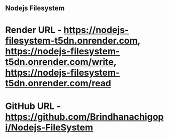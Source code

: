 ## Nodejs Filesystem

# Render URL - https://nodejs-filesystem-t5dn.onrender.com, https://nodejs-filesystem-t5dn.onrender.com/write, https://nodejs-filesystem-t5dn.onrender.com/read


# GitHub URL - https://github.com/Brindhanachigopi/Nodejs-FileSystem